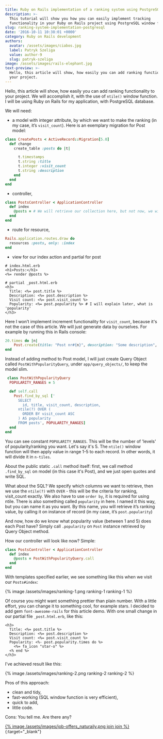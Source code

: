 ```yaml
---
title: Ruby on Rails implementation of a ranking system using PostgreSQL
description: >-
  This tutorial will show you how you can easily implement tracking
  functionality in your Ruby on Rails project using PostgreSQL window functions.
slug: ranking-system-implementation-postgresql
date: '2016-10-11 10:38:01 +0000'
category: Ruby on Rails development
authors:
  avatar: /assets/images/ciabos.jpg
  label: Patryk Szeliga
  value: author-9
  slug: patryk-szeliga
image: /assets/images/rails-elephant.jpg
text-preview: >-
  Hello, this article will show, how easily you can add ranking functionality to
  your project.
---
```


Hello, this article will show, how easily you can add ranking functionality to your project.
We will accomplish it, with the use of ```ntile()``` window function.
I will be using Ruby on Rails for my application, with PostgreSQL database.

We will need:

 - a model with integer attribute, by which we want to make the ranking (in my case, it’s ```visit_count```). Here is an exemplary migration for Post model:

```ruby
class CreatePosts < ActiveRecord::Migration[5.0]
  def change
    create_table :posts do |t|

      t.timestamps
      t.string :title
      t.integer :visit_count
      t.string :description
    end
  end
end
```

 - controller,

```ruby
class PostsController < ApplicationController
  def index
    @posts = # We will retrieve our collection here, but not now, we will get back to this later
  end
end
```

 - route for resource,

```ruby
Rails.application.routes.draw do
  resources :posts, only: :index
end
```

 - view for our index action and partial for post

```erb
# index.html.erb
<h1>Posts:</h1>
<%= render @posts %>
```

```erb
# partial _post.html.erb
<h3>
  Title: <%= post.title %>
  Description: <%= post.description %>
  Visit count: <%= post.visit_count %>
  Popularity: <%= post.popularity %> # I will explain later, what is 'popularity'
</h3>
```


Here I won’t implement increment functionality for ```visit_count```, because it's not the case of this article. We will just generate data by ourselves. For example by running this in Rails console:

```ruby
20.times do |n|
	Post.create(title: "Post nr#{n}", description: "Some description", visit_count: [*1..100].sample)
end
```

Instead of adding method to Post model, I will just create Query Object called ```PostWithPopularityQuery```, under ```app/query_objects/```, to keep the model slim.

```ruby
 class PostWithPopularityQuery
  POPULARITY_RANGES = 5

  def self.call
    Post.find_by_sql ['
      SELECT
        id, title, visit_count, description,
      ntile(?) OVER (
        ORDER BY visit_count ASC
      ) AS popularity
      FROM posts', POPULARITY_RANGES]
  end
end
```

You can see constant ```POPULARITY_RANGES```. This will be the number of 'levels' of popularity/ranking you want. Let's say it's 5. The ```ntile()``` window function will then apply value in range 1-5 to each record. In other words, it will divide it in ```n-tiles```.

About the public static ```.call``` method itself: first, we call method ```.find_by_sql``` on model (in this case it's Post), and we just open quotes and write SQL.

What about the SQL? We specify which columns we want to retrieve, then we use the ```ntile(?)``` with ```OVER``` - this will be the criteria for ranking, visit_count exactly.
We also have to use ```order by```, it is required for using ntile.
There is also something called ```popularity``` in here. I named it this way, but you can name it as you want. By this name, you will retrieve it’s ranking value, by calling it on instance of record (in my case, it’s ```post.popularity```)

And now, how do we know what popularity value (between 1 and 5) does each Post have? Simply call ```.popularity``` on ```Post``` instance retrieved by Query Object method.

How our controller will look like now?
Simple:

```ruby
class PostsController < ApplicationController
  def index
    @posts = PostWithPopularityQuery.call
  end
end
```

With templates specified earlier, we see something like this when we visit our ```Posts#index```:

{% image /assets/images/ranking-1.png ranking-1 ranking-1 %}

Of course you might want something prettier than plain number.
With a little effort, you can change it to something cool, for example stars.
I decided to add gem ```font-awesome-rails``` for this article demo.
With one small change in our partial file ```_post.html.erb```, like this:

```erb
<h3>
  Title: <%= post.title %>
  Description: <%= post.description %>
  Visit count: <%= post.visit_count %>
  Popularity: <%- post.popularity.times do %>
    <%= fa_icon "star-o" %>
  <% end %>
</h3>
```

I've achieved result like this:

{% image /assets/images/ranking-2.png ranking-2 ranking-2 %}

Pros of this approach:

- clean and tidy,
- fast-working (SQL window function is very efficient),
- quick to add,
- little code.

Cons:
  You tell me. Are there any?

[{% image /assets/images/job-offers_naturaily.png join join %}](https://naturaily.com/careers){:target="_blank"}
